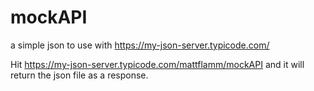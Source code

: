 # mockAPI
a simple json to use with https://my-json-server.typicode.com/


Hit https://my-json-server.typicode.com/mattflamm/mockAPI and it will return the json file as a response.
